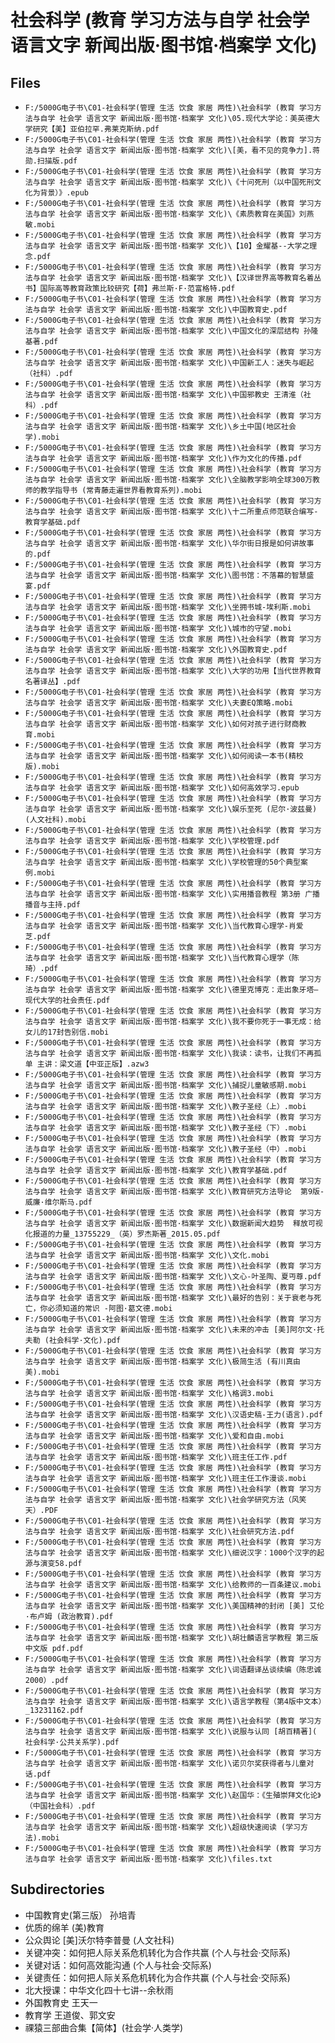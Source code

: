 # 社会科学 (教育 学习方法与自学 社会学 语言文字 新闻出版·图书馆·档案学 文化)

## Files

- `F:/5000G电子书\C01-社会科学(管理 生活 饮食 家居 两性)\社会科学 (教育 学习方法与自学 社会学 语言文字 新闻出版·图书馆·档案学 文化)\05.现代大学论：美英德大学研究【美】亚伯拉罕.弗莱克斯纳.pdf`
- `F:/5000G电子书\C01-社会科学(管理 生活 饮食 家居 两性)\社会科学 (教育 学习方法与自学 社会学 语言文字 新闻出版·图书馆·档案学 文化)\[美，看不见的竞争力].蒋勋.扫描版.pdf`
- `F:/5000G电子书\C01-社会科学(管理 生活 饮食 家居 两性)\社会科学 (教育 学习方法与自学 社会学 语言文字 新闻出版·图书馆·档案学 文化)\《十问死刑（以中国死刑文化为背景）》.epub`
- `F:/5000G电子书\C01-社会科学(管理 生活 饮食 家居 两性)\社会科学 (教育 学习方法与自学 社会学 语言文字 新闻出版·图书馆·档案学 文化)\《素质教育在美国》刘燕敏.mobi`
- `F:/5000G电子书\C01-社会科学(管理 生活 饮食 家居 两性)\社会科学 (教育 学习方法与自学 社会学 语言文字 新闻出版·图书馆·档案学 文化)\【10】金耀基--大学之理念.pdf`
- `F:/5000G电子书\C01-社会科学(管理 生活 饮食 家居 两性)\社会科学 (教育 学习方法与自学 社会学 语言文字 新闻出版·图书馆·档案学 文化)\【汉译世界高等教育名着丛书】国际高等教育政策比较研究【荷】弗兰斯·F·范富格特.pdf`
- `F:/5000G电子书\C01-社会科学(管理 生活 饮食 家居 两性)\社会科学 (教育 学习方法与自学 社会学 语言文字 新闻出版·图书馆·档案学 文化)\中国教育史.pdf`
- `F:/5000G电子书\C01-社会科学(管理 生活 饮食 家居 两性)\社会科学 (教育 学习方法与自学 社会学 语言文字 新闻出版·图书馆·档案学 文化)\中国文化的深层结构 孙隆基著.pdf`
- `F:/5000G电子书\C01-社会科学(管理 生活 饮食 家居 两性)\社会科学 (教育 学习方法与自学 社会学 语言文字 新闻出版·图书馆·档案学 文化)\中国新工人：迷失与崛起（社科）.pdf`
- `F:/5000G电子书\C01-社会科学(管理 生活 饮食 家居 两性)\社会科学 (教育 学习方法与自学 社会学 语言文字 新闻出版·图书馆·档案学 文化)\中国邪教史 王清淮（社科）.pdf`
- `F:/5000G电子书\C01-社会科学(管理 生活 饮食 家居 两性)\社会科学 (教育 学习方法与自学 社会学 语言文字 新闻出版·图书馆·档案学 文化)\乡土中国(地区社会学).mobi`
- `F:/5000G电子书\C01-社会科学(管理 生活 饮食 家居 两性)\社会科学 (教育 学习方法与自学 社会学 语言文字 新闻出版·图书馆·档案学 文化)\作为文化的传播.pdf`
- `F:/5000G电子书\C01-社会科学(管理 生活 饮食 家居 两性)\社会科学 (教育 学习方法与自学 社会学 语言文字 新闻出版·图书馆·档案学 文化)\全脑教学影响全球300万教师的教学指导书 (常青藤走遍世界看教育系列).mobi`
- `F:/5000G电子书\C01-社会科学(管理 生活 饮食 家居 两性)\社会科学 (教育 学习方法与自学 社会学 语言文字 新闻出版·图书馆·档案学 文化)\十二所重点师范联合编写-教育学基础.pdf`
- `F:/5000G电子书\C01-社会科学(管理 生活 饮食 家居 两性)\社会科学 (教育 学习方法与自学 社会学 语言文字 新闻出版·图书馆·档案学 文化)\华尔街日报是如何讲故事的.pdf`
- `F:/5000G电子书\C01-社会科学(管理 生活 饮食 家居 两性)\社会科学 (教育 学习方法与自学 社会学 语言文字 新闻出版·图书馆·档案学 文化)\图书馆：不落幕的智慧盛宴.pdf`
- `F:/5000G电子书\C01-社会科学(管理 生活 饮食 家居 两性)\社会科学 (教育 学习方法与自学 社会学 语言文字 新闻出版·图书馆·档案学 文化)\坐拥书城-埃利斯.mobi`
- `F:/5000G电子书\C01-社会科学(管理 生活 饮食 家居 两性)\社会科学 (教育 学习方法与自学 社会学 语言文字 新闻出版·图书馆·档案学 文化)\城市的守望.mobi`
- `F:/5000G电子书\C01-社会科学(管理 生活 饮食 家居 两性)\社会科学 (教育 学习方法与自学 社会学 语言文字 新闻出版·图书馆·档案学 文化)\外国教育史.pdf`
- `F:/5000G电子书\C01-社会科学(管理 生活 饮食 家居 两性)\社会科学 (教育 学习方法与自学 社会学 语言文字 新闻出版·图书馆·档案学 文化)\大学的功用【当代世界教育名著译丛】.pdf`
- `F:/5000G电子书\C01-社会科学(管理 生活 饮食 家居 两性)\社会科学 (教育 学习方法与自学 社会学 语言文字 新闻出版·图书馆·档案学 文化)\夫妻EQ策略.mobi`
- `F:/5000G电子书\C01-社会科学(管理 生活 饮食 家居 两性)\社会科学 (教育 学习方法与自学 社会学 语言文字 新闻出版·图书馆·档案学 文化)\如何对孩子进行财商教育.mobi`
- `F:/5000G电子书\C01-社会科学(管理 生活 饮食 家居 两性)\社会科学 (教育 学习方法与自学 社会学 语言文字 新闻出版·图书馆·档案学 文化)\如何阅读一本书(精校版).mobi`
- `F:/5000G电子书\C01-社会科学(管理 生活 饮食 家居 两性)\社会科学 (教育 学习方法与自学 社会学 语言文字 新闻出版·图书馆·档案学 文化)\如何高效学习.epub`
- `F:/5000G电子书\C01-社会科学(管理 生活 饮食 家居 两性)\社会科学 (教育 学习方法与自学 社会学 语言文字 新闻出版·图书馆·档案学 文化)\娱乐至死 (尼尔·波兹曼)(人文社科).mobi`
- `F:/5000G电子书\C01-社会科学(管理 生活 饮食 家居 两性)\社会科学 (教育 学习方法与自学 社会学 语言文字 新闻出版·图书馆·档案学 文化)\学校管理.pdf`
- `F:/5000G电子书\C01-社会科学(管理 生活 饮食 家居 两性)\社会科学 (教育 学习方法与自学 社会学 语言文字 新闻出版·图书馆·档案学 文化)\学校管理的50个典型案例.mobi`
- `F:/5000G电子书\C01-社会科学(管理 生活 饮食 家居 两性)\社会科学 (教育 学习方法与自学 社会学 语言文字 新闻出版·图书馆·档案学 文化)\实用播音教程 第3册 广播播音与主持.pdf`
- `F:/5000G电子书\C01-社会科学(管理 生活 饮食 家居 两性)\社会科学 (教育 学习方法与自学 社会学 语言文字 新闻出版·图书馆·档案学 文化)\当代教育心理学-肖爱芝.pdf`
- `F:/5000G电子书\C01-社会科学(管理 生活 饮食 家居 两性)\社会科学 (教育 学习方法与自学 社会学 语言文字 新闻出版·图书馆·档案学 文化)\当代教育心理学（陈琦）.pdf`
- `F:/5000G电子书\C01-社会科学(管理 生活 饮食 家居 两性)\社会科学 (教育 学习方法与自学 社会学 语言文字 新闻出版·图书馆·档案学 文化)\德里克博克：走出象牙塔—现代大学的社会责任.pdf`
- `F:/5000G电子书\C01-社会科学(管理 生活 饮食 家居 两性)\社会科学 (教育 学习方法与自学 社会学 语言文字 新闻出版·图书馆·档案学 文化)\我不要你死于一事无成：给女儿的17封告别信.mobi`
- `F:/5000G电子书\C01-社会科学(管理 生活 饮食 家居 两性)\社会科学 (教育 学习方法与自学 社会学 语言文字 新闻出版·图书馆·档案学 文化)\我读：读书，让我们不再孤单 主讲：梁文道【中亚正版】.azw3`
- `F:/5000G电子书\C01-社会科学(管理 生活 饮食 家居 两性)\社会科学 (教育 学习方法与自学 社会学 语言文字 新闻出版·图书馆·档案学 文化)\捕捉儿童敏感期.mobi`
- `F:/5000G电子书\C01-社会科学(管理 生活 饮食 家居 两性)\社会科学 (教育 学习方法与自学 社会学 语言文字 新闻出版·图书馆·档案学 文化)\教子圣经（上）.mobi`
- `F:/5000G电子书\C01-社会科学(管理 生活 饮食 家居 两性)\社会科学 (教育 学习方法与自学 社会学 语言文字 新闻出版·图书馆·档案学 文化)\教子圣经（下）.mobi`
- `F:/5000G电子书\C01-社会科学(管理 生活 饮食 家居 两性)\社会科学 (教育 学习方法与自学 社会学 语言文字 新闻出版·图书馆·档案学 文化)\教子圣经（中）.mobi`
- `F:/5000G电子书\C01-社会科学(管理 生活 饮食 家居 两性)\社会科学 (教育 学习方法与自学 社会学 语言文字 新闻出版·图书馆·档案学 文化)\教育学基础.pdf`
- `F:/5000G电子书\C01-社会科学(管理 生活 饮食 家居 两性)\社会科学 (教育 学习方法与自学 社会学 语言文字 新闻出版·图书馆·档案学 文化)\教育研究方法导论  第9版-威廉·维尔斯马.pdf`
- `F:/5000G电子书\C01-社会科学(管理 生活 饮食 家居 两性)\社会科学 (教育 学习方法与自学 社会学 语言文字 新闻出版·图书馆·档案学 文化)\数据新闻大趋势  释放可视化报道的力量_13755229_（英）罗杰斯著_2015.05.pdf`
- `F:/5000G电子书\C01-社会科学(管理 生活 饮食 家居 两性)\社会科学 (教育 学习方法与自学 社会学 语言文字 新闻出版·图书馆·档案学 文化)\文化.mobi`
- `F:/5000G电子书\C01-社会科学(管理 生活 饮食 家居 两性)\社会科学 (教育 学习方法与自学 社会学 语言文字 新闻出版·图书馆·档案学 文化)\文心-叶圣陶、夏丏尊.pdf`
- `F:/5000G电子书\C01-社会科学(管理 生活 饮食 家居 两性)\社会科学 (教育 学习方法与自学 社会学 语言文字 新闻出版·图书馆·档案学 文化)\最好的告别：关于衰老与死亡，你必须知道的常识 -阿图·葛文德.mobi`
- `F:/5000G电子书\C01-社会科学(管理 生活 饮食 家居 两性)\社会科学 (教育 学习方法与自学 社会学 语言文字 新闻出版·图书馆·档案学 文化)\未来的冲击 [美]阿尔文·托夫勒 (社会科学·文化).pdf`
- `F:/5000G电子书\C01-社会科学(管理 生活 饮食 家居 两性)\社会科学 (教育 学习方法与自学 社会学 语言文字 新闻出版·图书馆·档案学 文化)\极简生活 (有川真由美).mobi`
- `F:/5000G电子书\C01-社会科学(管理 生活 饮食 家居 两性)\社会科学 (教育 学习方法与自学 社会学 语言文字 新闻出版·图书馆·档案学 文化)\格调3.mobi`
- `F:/5000G电子书\C01-社会科学(管理 生活 饮食 家居 两性)\社会科学 (教育 学习方法与自学 社会学 语言文字 新闻出版·图书馆·档案学 文化)\汉语史稿-王力(语言).pdf`
- `F:/5000G电子书\C01-社会科学(管理 生活 饮食 家居 两性)\社会科学 (教育 学习方法与自学 社会学 语言文字 新闻出版·图书馆·档案学 文化)\爱和自由.mobi`
- `F:/5000G电子书\C01-社会科学(管理 生活 饮食 家居 两性)\社会科学 (教育 学习方法与自学 社会学 语言文字 新闻出版·图书馆·档案学 文化)\班主任工作.pdf`
- `F:/5000G电子书\C01-社会科学(管理 生活 饮食 家居 两性)\社会科学 (教育 学习方法与自学 社会学 语言文字 新闻出版·图书馆·档案学 文化)\班主任工作漫谈.mobi`
- `F:/5000G电子书\C01-社会科学(管理 生活 饮食 家居 两性)\社会科学 (教育 学习方法与自学 社会学 语言文字 新闻出版·图书馆·档案学 文化)\社会学研究方法（风笑天）.PDF`
- `F:/5000G电子书\C01-社会科学(管理 生活 饮食 家居 两性)\社会科学 (教育 学习方法与自学 社会学 语言文字 新闻出版·图书馆·档案学 文化)\社会研究方法.pdf`
- `F:/5000G电子书\C01-社会科学(管理 生活 饮食 家居 两性)\社会科学 (教育 学习方法与自学 社会学 语言文字 新闻出版·图书馆·档案学 文化)\细说汉字：1000个汉字的起源与演变58.pdf`
- `F:/5000G电子书\C01-社会科学(管理 生活 饮食 家居 两性)\社会科学 (教育 学习方法与自学 社会学 语言文字 新闻出版·图书馆·档案学 文化)\给教师的一百条建议.mobi`
- `F:/5000G电子书\C01-社会科学(管理 生活 饮食 家居 两性)\社会科学 (教育 学习方法与自学 社会学 语言文字 新闻出版·图书馆·档案学 文化)\美国精神的封闭 [美] 艾伦·布卢姆 (政治教育).pdf`
- `F:/5000G电子书\C01-社会科学(管理 生活 饮食 家居 两性)\社会科学 (教育 学习方法与自学 社会学 语言文字 新闻出版·图书馆·档案学 文化)\胡壮麟语言学教程 第三版 中文版 pdf.pdf`
- `F:/5000G电子书\C01-社会科学(管理 生活 饮食 家居 两性)\社会科学 (教育 学习方法与自学 社会学 语言文字 新闻出版·图书馆·档案学 文化)\词语翻译丛谈续编（陈忠诚2000）.pdf`
- `F:/5000G电子书\C01-社会科学(管理 生活 饮食 家居 两性)\社会科学 (教育 学习方法与自学 社会学 语言文字 新闻出版·图书馆·档案学 文化)\语言学教程（第4版中文本）_13231162.pdf`
- `F:/5000G电子书\C01-社会科学(管理 生活 饮食 家居 两性)\社会科学 (教育 学习方法与自学 社会学 语言文字 新闻出版·图书馆·档案学 文化)\说服与认同 [胡百精著]( 社会科学·公共关系学).pdf`
- `F:/5000G电子书\C01-社会科学(管理 生活 饮食 家居 两性)\社会科学 (教育 学习方法与自学 社会学 语言文字 新闻出版·图书馆·档案学 文化)\诺贝尔奖获得者与儿童对话.pdf`
- `F:/5000G电子书\C01-社会科学(管理 生活 饮食 家居 两性)\社会科学 (教育 学习方法与自学 社会学 语言文字 新闻出版·图书馆·档案学 文化)\赵国华：《生殖崇拜文化论》（中国社会科）.pdf`
- `F:/5000G电子书\C01-社会科学(管理 生活 饮食 家居 两性)\社会科学 (教育 学习方法与自学 社会学 语言文字 新闻出版·图书馆·档案学 文化)\超级快速阅读 (学习方法).mobi`
- `F:/5000G电子书\C01-社会科学(管理 生活 饮食 家居 两性)\社会科学 (教育 学习方法与自学 社会学 语言文字 新闻出版·图书馆·档案学 文化)\files.txt`

## Subdirectories

- 中国教育史(第三版） 孙培青
- 优质的绵羊 (美)教育
- 公众舆论 [美]沃尔特李普曼 (人文社科)
- 关键冲突：如何把人际关系危机转化为合作共赢  (个人与社会·交际系)
- 关键对话：如何高效能沟通   (个人与社会·交际系)
- 关键责任：如何把人际关系危机转化为合作共赢 (个人与社会·交际系)
- 北大授课：中华文化四十七讲--余秋雨
- 外国教育史 王天一
- 教育学 王道俊、郭文安
- 祼猿三部曲合集【简体】(社会学·人类学)
